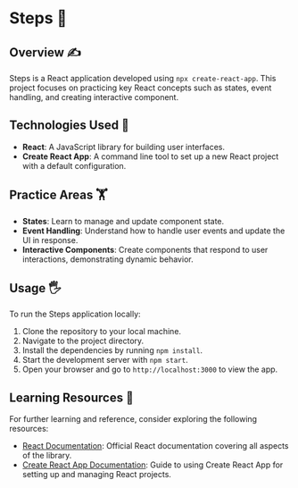 # Steps 🥾

## Overview ✍️

Steps is a React application developed using `npx create-react-app`. This project focuses on practicing key React concepts such as states, event handling, and creating interactive component.

## Technologies Used 📡

- **React**: A JavaScript library for building user interfaces.
- **Create React App**: A command line tool to set up a new React project with a default configuration.

## Practice Areas 🏋️

- **States**: Learn to manage and update component state.
- **Event Handling**: Understand how to handle user events and update the UI in response.
- **Interactive Components**: Create components that respond to user interactions, demonstrating dynamic behavior.

## Usage 🖐️

To run the Steps application locally:

1. Clone the repository to your local machine.
2. Navigate to the project directory.
3. Install the dependencies by running `npm install`.
4. Start the development server with `npm start`.
5. Open your browser and go to `http://localhost:3000` to view the app.

## Learning Resources 🔗

For further learning and reference, consider exploring the following resources:

- [React Documentation](https://reactjs.org/docs/getting-started.html): Official React documentation covering all aspects of the library.
- [Create React App Documentation](https://create-react-app.dev/docs/getting-started): Guide to using Create React App for setting up and managing React projects.
